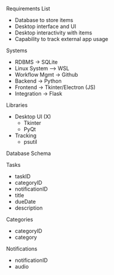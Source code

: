 Requirements List
- Database to store items
- Desktop interface and UI
- Desktop interactivity with items
- Capability to track external app usage

Systems
- RDBMS -> SQLite
- Linux System –> WSL
- Workflow Mgmt -> Github
- Backend -> Python
- Frontend -> Tkinter/Electron (JS)
- Integration -> Flask

Libraries
- Desktop UI (X)
    - Tkinter 
    - PyQt
- Tracking 
    - psutil

Database Schema

Tasks
- taskID
- categoryID
- notificationID
- title
- dueDate
- description

Categories
- categoryID
- category

Notifications
- notificationID
- audio